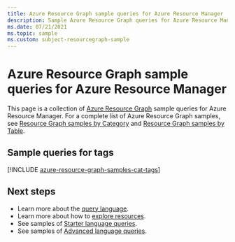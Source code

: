 ```yaml
---
title: Azure Resource Graph sample queries for Azure Resource Manager
description: Sample Azure Resource Graph queries for Azure Resource Manager showing use of resource types and tables to access Azure Resource Manager related resources and properties.
ms.date: 07/21/2021
ms.topic: sample
ms.custom: subject-resourcegraph-sample
---
```

# Azure Resource Graph sample queries for Azure Resource Manager

This page is a collection of [Azure Resource Graph](../../governance/resource-graph/overview.md)
sample queries for Azure Resource Manager. For a complete list of Azure Resource Graph samples, see
[Resource Graph samples by Category](../../governance/resource-graph/samples/samples-by-category.md)
and [Resource Graph samples by Table](../../governance/resource-graph/samples/samples-by-table.md).

## Sample queries for tags

[!INCLUDE [azure-resource-graph-samples-cat-tags](../../../includes/resource-graph/samples/bycat/tags.md)]

## Next steps

- Learn more about the [query language](../../governance/resource-graph/concepts/query-language.md).
- Learn more about how to [explore resources](../../governance/resource-graph/concepts/explore-resources.md).
- See samples of [Starter language queries](../../governance/resource-graph/samples/starter.md).
- See samples of [Advanced language queries](../../governance/resource-graph/samples/advanced.md).
